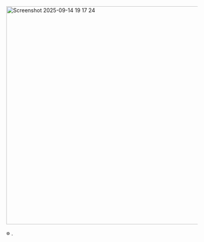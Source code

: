 <img width="921" height="574" alt="Screenshot 2025-09-14 19 17 24" src="https://github.com/user-attachments/assets/18d3008e-9c9d-487c-ad65-92cee705d4d6" />


 ꥟ .
